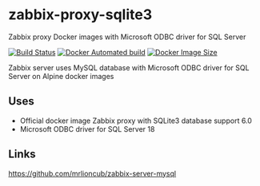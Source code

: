 # zabbix-proxy-sqlite3
Zabbix proxy Docker images with Microsoft ODBC driver for SQL Server

[![Build Status](https://img.shields.io/docker/cloud/build/idscan/zabbix-proxy-sqlite3)](https://hub.docker.com/r/idscan/zabbix-proxy-sqlite3)
[![Docker Automated build](https://img.shields.io/docker/cloud/automated/idscan/zabbix-proxy-sqlite3)](https://hub.docker.com/r/idscan/zabbix-proxy-sqlite3)
[![Docker Image Size](https://img.shields.io/docker/image-size/idscan/zabbix-proxy-sqlite3)](https://hub.docker.com/r/idscan/zabbix-proxy-sqlite3)

Zabbix server uses MySQL database with Microsoft ODBC driver for SQL Server on Alpine docker images

## Uses

  * Official docker image Zabbix proxy with SQLite3 database support 6.0
  * Microsoft ODBC driver for SQL Server 18

## Links

https://github.com/mrlioncub/zabbix-server-mysql